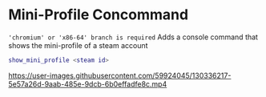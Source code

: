 # Mini-Profile Concommand
`'chromium' or 'x86-64' branch is required`
Adds a console command that shows the mini-profile of a steam account

```lua
show_mini_profile <steam id>
```
https://user-images.githubusercontent.com/59924045/130336217-5e57a26d-9aab-485e-9dcb-6b0effadfe8c.mp4
